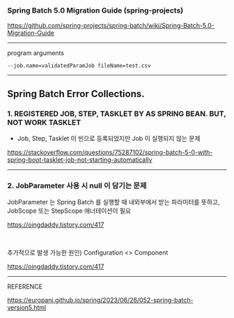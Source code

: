 
### Spring Batch 5.0 Migration Guide (spring-projects)

https://github.com/spring-projects/spring-batch/wiki/Spring-Batch-5.0-Migration-Guide

---

program arguments

```
--job.name=validatedParamJob fileName=test.csv
```

---

## Spring Batch Error Collections.

### 1. REGISTERED JOB, STEP, TASKLET BY AS SPRING BEAN. BUT, NOT WORK TASKLET

- Job, Step, Tasklet 이 빈으로 등록되었지만 Job 이 실행되지 않는 문제

https://stackoverflow.com/questions/75287102/spring-batch-5-0-with-spring-boot-tasklet-job-not-starting-automatically

---

### 2. JobParameter 사용 시 null 이 담기는 문제

JobParameter 는 Spring Batch 를 실행할 때 내외부에서 받는 파라미터를 뜻하고, JobScope 또는 StepScope 애너테이션이 필요 

https://oingdaddy.tistory.com/417

<br/>

추가적으로 발생 가능한 원인) Configuration <> Component

https://oingdaddy.tistory.com/417

---

REFERENCE

https://europani.github.io/spring/2023/06/26/052-spring-batch-version5.html
